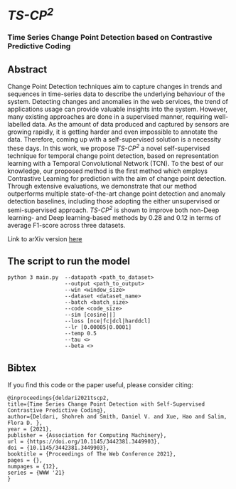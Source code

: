# <em>TS-CP<sup>2</sup></em>
### Time Series Change Point Detection based on Contrastive Predictive Coding

## Abstract
Change Point Detection techniques aim to capture changes in trends and sequences in time-series data to describe the underlying behaviour of the system.
Detecting changes and anomalies in the web services, the trend of applications usage can provide valuable insights into the system. However, many existing approaches are done in a supervised manner, requiring well-labelled data. As the amount of data produced and captured by sensors are growing rapidly, it is getting harder and even impossible to annotate the data. Therefore, coming up with a self-supervised solution is a necessity these days. 
In this work, we propose <em>TS-CP<sup>2</sup></em> a novel self-supervised technique for temporal change point detection, based on representation learning with a Temporal Convolutional Network (TCN). To the best of our knowledge, our proposed method is the first method which employs Contrastive Learning for prediction with the aim of change point detection.
Through extensive evaluations, we demonstrate that our method outperforms multiple state-of-the-art change point detection and anomaly detection baselines, including those adopting the either unsupervised or semi-supervised approach. <em>TS-CP<sup>2</sup></em> is shown to improve both non-Deep learning- and Deep learning-based methods by 0.28 and 0.12 in terms of average F1-score across three datasets.

Link to arXiv version [here](https://arxiv.org/abs/2011.14097)


## The script to run the model

    python 3 main.py  --datapath <path_to_dataset> 
                      --output <path_to_output> 
                      --win <window_size> 
                      --dataset <dataset_name> 
                      --batch <batch_size>  
                      --code <code_size> 
                      --sim [cosine||] 
                      --loss [nce|fc|dcl|harddcl] 
                      --lr [0.00005|0.0001] 
                      --temp 0.5 
                      --tau <> 
                      --beta <>

## Bibtex
If you find this code or the paper useful, please consider citing:

     
    @inproceedings{deldari2021tscp2,
    title={Time Series Change Point Detection with Self-Supervised Contrastive Predictive Coding}, 
    author={Deldari, Shohreh and Smith, Daniel V. and Xue, Hao and Salim, Flora D. },
    year = {2021},
    publisher = {Association for Computing Machinery},
    url = {https://doi.org/10.1145/3442381.3449903},
    doi = {10.1145/3442381.3449903},
    booktitle = {Proceedings of The Web Conference 2021},
    pages = {},
    numpages = {12},
    series = {WWW '21}
    }



    
